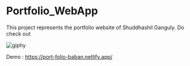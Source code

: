 ﻿# Portfolio_WebApp
This project represents the portfolio website of Shuddhashil Ganguly. Do check out 

![giphy](https://github.com/SHUDDHASHIL21/Portfolio_WebApp/assets/74821496/20c8debf-5fb8-4c86-a3ce-f337344d2878) 

Demo : https://port-folio-baban.netlify.app/

